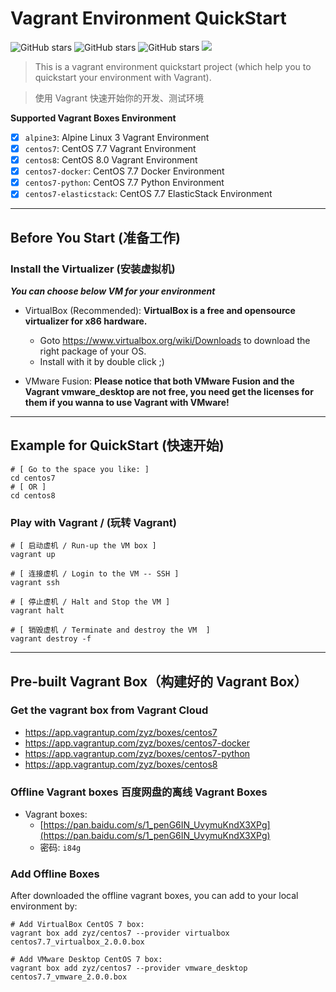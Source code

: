 # Vagrant Environment QuickStart

![GitHub stars](https://img.shields.io/github/stars/zhouyuanzhen/vagrant-quickstart.svg?style=flat&label=Star) ![GitHub stars](https://img.shields.io/github/forks/zhouyuanzhen/vagrant-quickstart.svg?style=flat&label=Fork) ![GitHub stars](https://img.shields.io/github/watchers/zhouyuanzhen/vagrant-quickstart.svg?style=flat&label=Watch) [![](https://img.shields.io/badge/contributions-welcome-brightgreen.svg?style=flat)](https://github.com/zhouyuanzhen/vagrant-quickstart/pulls)

> This is a vagrant environment quickstart project (which help you to quickstart your environment with Vagrant).

> 使用 Vagrant 快速开始你的开发、测试环境

**Supported Vagrant Boxes Environment**

- [x] `alpine3`: Alpine Linux 3 Vagrant Environment
- [x] `centos7`: CentOS 7.7 Vagrant Environment
- [x] `centos8`: CentOS 8.0 Vagrant Environment
- [x] `centos7-docker`: CentOS 7.7 Docker Environment
- [x] `centos7-python`: CentOS 7.7 Python Environment
- [x] `centos7-elasticstack`: CentOS 7.7 ElasticStack Environment

----

## Before You Start (准备工作)

### Install the Virtualizer (安装虚拟机)

***You can choose below VM for your environment***

- VirtualBox (Recommended): **VirtualBox is a free and opensource virtualizer for x86 hardware.**
  - Goto https://www.virtualbox.org/wiki/Downloads to download the right package of your OS.
  - Install with it by double click ;)

- VMware Fusion: **Please notice that both VMware Fusion and the Vagrant vmware_desktop are not free, you need get the licenses for them if you wanna to use Vagrant with VMware!**

----

## Example for QuickStart (快速开始)

```shell
# [ Go to the space you like: ]
cd centos7
# [ OR ]
cd centos8
```

### Play with Vagrant / (玩转 Vagrant)

```shell
# [ 启动虚机 / Run-up the VM box ]
vagrant up

# [ 连接虚机 / Login to the VM -- SSH ]
vagrant ssh

# [ 停止虚机 / Halt and Stop the VM ]
vagrant halt

# [ 销毁虚机 / Terminate and destroy the VM  ]
vagrant destroy -f
```

--------

## Pre-built Vagrant Box（构建好的 Vagrant Box）

### Get the vagrant box from Vagrant Cloud

- https://app.vagrantup.com/zyz/boxes/centos7
- https://app.vagrantup.com/zyz/boxes/centos7-docker
- https://app.vagrantup.com/zyz/boxes/centos7-python
- https://app.vagrantup.com/zyz/boxes/centos8

### Offline Vagrant boxes 百度网盘的离线 Vagrant Boxes

- Vagrant boxes:
  - [https://pan.baidu.com/s/1_penG6IN_UvymuKndX3XPg](https://pan.baidu.com/s/1_penG6IN_UvymuKndX3XPg)
  - 密码: `i84g`

### Add Offline Boxes

After downloaded the offline vagrant boxes, you can add to your local environment by:

```shell
# Add VirtualBox CentOS 7 box:
vagrant box add zyz/centos7 --provider virtualbox centos7.7_virtualbox_2.0.0.box

# Add VMware Desktop CentOS 7 box:
vagrant box add zyz/centos7 --provider vmware_desktop centos7.7_vmware_2.0.0.box

```
